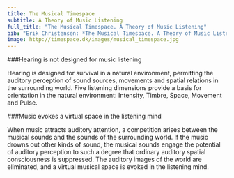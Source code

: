 ```yaml
---
title: The Musical Timespace
subtitle: A Theory of Music Listening
full_title: "The Musical Timespace. A Theory of Music Listening"
bib: "Erik Christensen: *The Musical Timespace. A Theory of Music Listening*. Aalborg University Press 1996. Vol. I: Text, 174 pp. Vol. II: Notation Examples and Graphs, 67 pp. See also: *The Musical Timespace. A Concise Version 2012.*"
image: http://timespace.dk/images/musical_timespace.jpg
---
```


###Hearing is not designed for music listening 

Hearing is designed for survival in a natural environment, permitting the auditory perception of sound sources, movements and spatial relations in the surrounding world. Five listening dimensions provide a basis for orientation in the natural environment: Intensity, Timbre, Space, Movement and Pulse.

###Music evokes a virtual space in the listening mind

When music attracts auditory attention, a competition arises between the musical sounds and the sounds of the surrounding world. If the music drowns out other kinds of sound, the musical sounds engage the potential of auditory perception to such a degree that ordinary auditory spatial consciousness is suppressed. The auditory images of the world are eliminated, and a virtual musical space is evoked in the listening mind.

